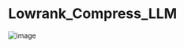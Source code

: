 # Lowrank_Compress_LLM

![image](https://github.com/takosama/Lowrank_Compress_LLM/assets/16166677/4f7545bc-e775-4bf1-a604-7c8eb7f842fe)
